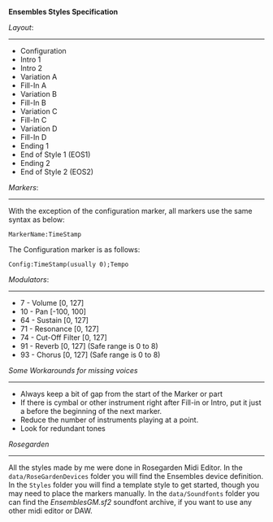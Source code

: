 **Ensembles Styles Specification**


_Layout_:          
_______________
- Configuration
- Intro 1
- Intro 2
- Variation A
- Fill-In A
- Variation B
- Fill-In B
- Variation C
- Fill-In C
- Variation D
- Fill-In D
- Ending 1
- End of Style 1 (EOS1)
- Ending 2
- End of Style 2 (EOS2)



_Markers_:
_______________
With the exception of the configuration marker, all markers use the same syntax as below:

```MarkerName:TimeStamp```

The Configuration marker is as follows:

```Config:TimeStamp(usually 0);Tempo```


_Modulators_:
_____________
- 7  - Volume [0, 127]
- 10 - Pan [-100, 100]
- 64 - Sustain [0, 127]
- 71 - Resonance [0, 127]
- 74 - Cut-Off Filter [0, 127]
- 91 - Reverb [0, 127] (Safe range is 0 to 8)
- 93 - Chorus [0, 127] (Safe range is 0 to 8)


_Some Workarounds for missing voices_
___________________________________
- Always keep a bit of gap from the start of the Marker or part
- If there is cymbal or other instrument right after Fill-in or Intro, put it just a before the beginning of the next marker.
- Reduce the number of instruments playing at a point.
- Look for redundant tones

_Rosegarden_
_____________
All the styles made by me were done in Rosegarden Midi Editor.
In the `data/RoseGardenDevices` folder you will find the Ensembles device definition. In the `Styles` folder you will find a template style to get started, though you may need to place the markers manually. In the `data/Soundfonts` folder you can find the *EnsemblesGM.sf2* soundfont archive, if you want to use any other midi editor or DAW.
